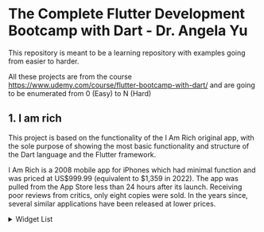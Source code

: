 # The Complete Flutter Development Bootcamp with Dart - Dr. Angela Yu

This repository is meant to be a learning repository with examples going from easier to harder.

All these projects are from the course https://www.udemy.com/course/flutter-bootcamp-with-dart/ and are going to be enumerated from 0 (Easy) to N (Hard)

## 1. I am rich
This project is based on the functionality of the I Am Rich original app, with the sole purpose of showing the most basic functionality and structure of the Dart language and the Flutter framework.

I Am Rich is a 2008 mobile app for iPhones which had minimal function and was priced at US$999.99 (equivalent to $1,359 in 2022). The app was pulled from the App Store less than 24 hours after its launch. Receiving poor reviews from critics, only eight copies were sold. In the years since, several similar applications have been released at lower prices.

<details>
  <summary>Widget List</summary>
  
  #### Video 24. Creating a New Flutter Project from Scratch
  1. <a class="documentation" href="https://api.flutter.dev/flutter/material/MaterialApp-class.html">MaterialApp()</a>
  2. <a class="documentation" href="https://api.flutter.dev/flutter/widgets/Center-class.html">Center()</a>
     * child: <a class="documentation" href="https://api.flutter.dev/flutter/widgets/Text-class.html">Text()</a>

  Code Added/Modified
  ```
    void main() {
        runApp(
            const MaterialApp(
                home: Center(
                child: Text('Hello World'),
                ),
            ),
        );
    }
  ```

  #### 26. Scaffolding a Flutter App
  1. <a href="https://api.flutter.dev/flutter/material/Scaffold-class.html">Scaffold()</a>
     * <a href="https://api.flutter.dev/flutter/material/AppBar-class.html">AppBar()</a>
         * title: Center(child: Text())
         * backgroundColor: <a href="https://api.flutter.dev/flutter/material/Colors-class.html">Colors</a>
</details>